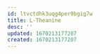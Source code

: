 ```yaml
---
id: ltvctdhk3uqg4per9bgig7w
title: L-Theanine
desc: ''
updated: 1670213177207
created: 1670213177207
---
```

